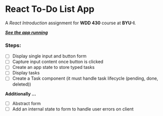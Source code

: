 # React To-Do List App

A _React Introduction_ assignment for **WDD 430** course at **BYU-I**.

[_**See the app running**_](https://github.com/vicentemferrer/wdd430-todo-list/)

### Steps:

- [ ] Display single input and button form
- [ ] Capture input content once button is clicked
- [ ] Create an app state to store typed tasks
- [ ] Display tasks
- [ ] Create a Task component (it must handle task lifecycle (pending, done, deleted))

**Additionally ...**

- [ ] Abstract form
- [ ] Add an internal state to form to handle user errors on client
